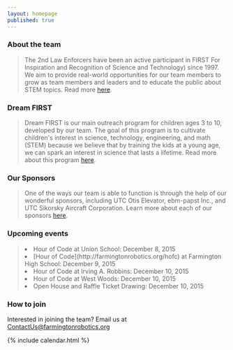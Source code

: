 ```yaml
---
layout: homepage
published: true
---
```

### About the team

>The 2nd Law Enforcers have been an active participant in FIRST For Inspiration and Recognition of Science and Technology) since 1997. We aim to provide real-world opportunities for our team members to grow as team members and leaders and to educate the public about STEM topics. Read more [here](http://farmingtonrobotics.org/about).

### Dream FIRST

>Dream FIRST is our main outreach program for children ages 3 to 10, developed by our team. The goal of this program is to cultivate children's interest in science, technology, engineering, and math (STEM) because we believe that by training the kids at a young age, we can spark an interest in science that lasts a lifetime. Read more about this program [here](http://farmingtonrobotics.org/dreamfirst).

### Our Sponsors

>One of the ways our team is able to function is through the help of our wonderful sponsors, including UTC Otis Elevator, ebm-papst Inc., and UTC Sikorsky Aircraft Corporation. Learn more about each of our sponsors [here](http://farmingtonrobotics.org/sponsors).

### Upcoming events

><li>Hour of Code at Union School: December 8, 2015</li>
><li>[Hour of Code](http://farmingtonrobotics.org/hofc) at Farmington High School: December 9, 2015</li>
><li>Hour of Code at Irving A. Robbins: December 10, 2015</li>
><li>Hour of Code at West Woods: December 10, 2015</li>
><li>Open House and Raffle Ticket Drawing: December 10, 2015</li>

### How to join

Interested in joining the team? Email us at <ContactUs@farmingtonrobotics.org>

{% include calendar.html %}
